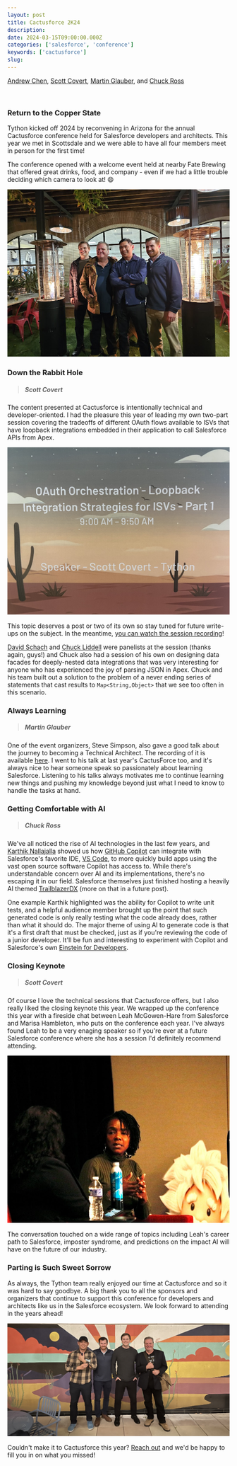 ```yaml
---
layout: post
title: Cactusforce 2K24
description:
date: 2024-03-15T09:00:00.000Z
categories: ['salesforce', 'conference']
keywords: ['cactusforce']
slug:
---
```


[Andrew Chen](https://www.linkedin.com/in/ndrewr/), [Scott Covert](https://www.linkedin.com/in/scottbcovert/), [Martin Glauber](https://www.linkedin.com/in/martin-glauber-583b143a/), and [Chuck Ross](https://www.linkedin.com/in/chivalry/)

<br/>

### Return to the Copper State

Tython kicked off 2024 by reconvening in Arizona for the annual Cactusforce conference held for Salesforce developers and architects. This year we met in Scottsdale and we were able to have all four members meet in person for the first time!

The conference opened with a welcome event held at nearby Fate Brewing that offered great drinks, food, and company - even if we had a little trouble deciding which camera to look at! :smile:

![Welcome Event Team Photo](/images/2024-03-15-cactusforce-2k24-welcome-event-team-photo.jpeg)

### Down the Rabbit Hole
> ##### *Scott Covert*

The content presented at Cactusforce is intentionally technical and developer-oriented. I had the pleasure this year of leading my own two-part session covering the tradeoffs of different OAuth flows available to ISVs that have loopback integrations embedded in their application to call Salesforce APIs from Apex.

![OAuth Orchestration](/images/2024-03-15-cactusforce-2k24-presentation.jpg)

This topic deserves a post or two of its own so stay tuned for future write-ups on the subject. In the meantime, [you can watch the session recording](https://vimeo.com/showcase/10948502/video/914579193)!

[David Schach](https://www.linkedin.com/in/davidschach/) and [Chuck Liddell](https://www.linkedin.com/in/chuckliddell/) were panelists at the session (thanks again, guys!) and Chuck also had a session of his own on designing data facades for deeply-nested data integrations that was very interesting for anyone who has experienced the joy of parsing JSON in Apex. Chuck and his team built out a solution to the problem of a never ending series of statements that cast results to `Map<String,Object>` that we see too often in this scenario.

### Always Learning
> ##### *Martin Glauber*

One of the event organizers, Steve Simpson, also gave a good talk about the journey to becoming a Technical Architect. The recording of it is available [here](https://vimeo.com/showcase/10948502/video/907226309). I went to his talk at last year's CactusForce too, and it's always nice to hear someone speak so passionately about learning Salesforce. Listening to his talks always motivates me to continue learning new things and pushing my knowledge beyond just what I need to know to handle the tasks at hand. 

### Getting Comfortable with AI
> ##### *Chuck Ross*

We've all noticed the rise of AI technologies in the last few years, and [Karthik Nallajalla](https://www.linkedin.com/in/karthik-nallajalla-9200087/) showed us how [GitHub Copilot](https://github.com/features/copilot/) can integrate with Salesforce's favorite IDE, [VS Code](https://code.visualstudio.com), to more quickly build apps using the vast open source software Copilot has access to. While there's understandable concern over AI and its implementations, there's no escaping it in our field. Salesforce themselves just finished hosting a heavily AI themed [TrailblazerDX](https://www.salesforce.com/trailblazerdx/) (more on that in a future post).

One example Karthik highlighted was the ability for Copilot to write unit tests, and a helpful audience member brought up the point that such generated code is only really testing what the code already does, rather than what it should do. The major theme of using AI to generate code is that it's a first draft that must be checked, just as if you're reviewing the code of a junior developer. It'll be fun and interesting to experiment with Copilot and Salesforce's own [Einstein for Developers](https://developer.salesforce.com/tools/vscode/en/einstein/einstein-overview).

### Closing Keynote
> ##### *Scott Covert*

Of course I love the technical sessions that Cactusforce offers, but I also really liked the closing keynote this year. We wrapped up the conference this year with a fireside chat between Leah McGowen-Hare from Salesforce and Marisa Hambleton, who puts on the conference each year. I've always found Leah to be a very enaging speaker so if you're ever at a future Salesforce conference where she has a session I'd definitely recommend attending.

![Closing Keynote](/images/2024-03-15-cactusforce-2k24-closing-keynote.jpeg)

The conversation touched on a wide range of topics including Leah's career path to Salesforce, imposter syndrome, and predictions on the impact AI will have on the future of our industry.

### Parting is Such Sweet Sorrow

As always, the Tython team really enjoyed our time at Cactusforce and so it was hard to say goodbye. A big thank you to all the sponsors and organizers that continue to support this conference for developers and architects like us in the Salesforce ecosystem. We look forward to attending in the years ahead!

![Team Photo - Mural](/images/2024-03-15-cactusforce-2k24-mural-team-photo.jpg)

Couldn't make it to Cactusforce this year? [Reach out](mailto:support@tython.co) and we'd be happy to fill you in on what you missed!
